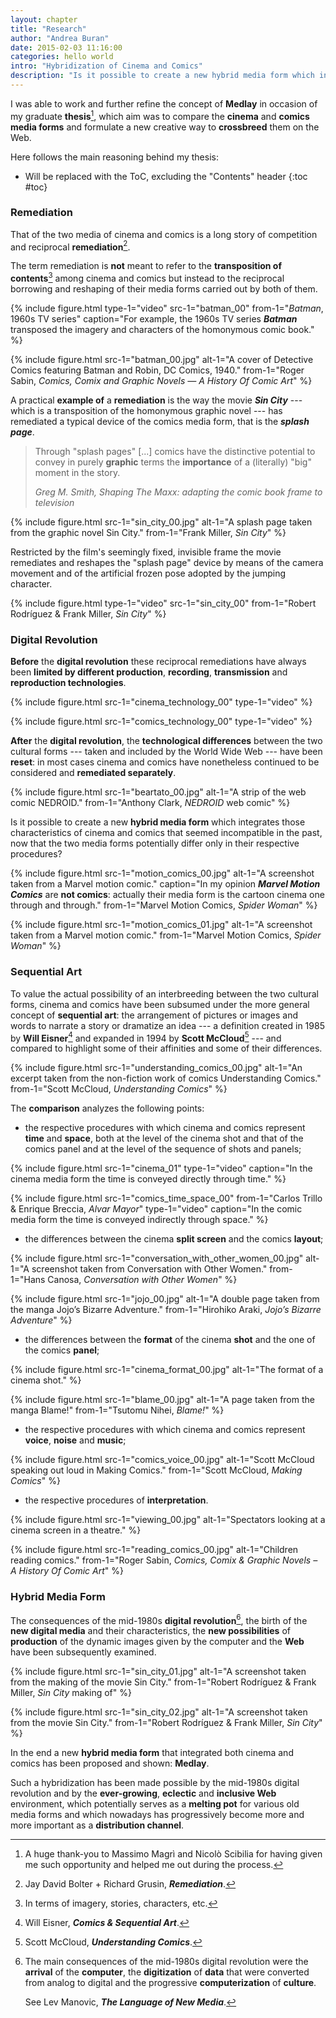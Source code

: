 ```yaml
---
layout: chapter
title: "Research"
author: "Andrea Buran"
date: 2015-02-03 11:16:00
categories: hello world
intro: "Hybridization of Cinema and Comics"
description: "Is it possible to create a new hybrid media form which integrates those characteristics of cinema and comics that seemed incompatible in the past, now that the two media forms potentially differ only in their respective procedures?"
---
```


I was able to work and further refine the concept of **Medlay** in occasion of my graduate **thesis**[^thanks], which aim was to compare the **cinema** and **comics media forms** and formulate a new creative way to **crossbreed** them on the Web.

Here follows the main reasoning behind my thesis:

+ Will be replaced with the ToC, excluding the "Contents" header
{:toc #toc}

### Remediation

That of the two media of cinema and comics is a long story of competition and reciprocal **remediation**[^remediation].

The term remediation is **not** meant to refer to the **transposition of contents**[^transposition] among cinema and comics but instead to the reciprocal borrowing and reshaping of their media forms carried out by both of them.

{% include figure.html type-1="video" src-1="batman_00" from-1="*Batman*, 1960s TV series" caption="For example, the 1960s TV series ***Batman*** transposed the imagery and characters of the homonymous comic book." %}

{% include figure.html src-1="batman_00.jpg" alt-1="A cover of Detective Comics featuring Batman and Robin, DC Comics, 1940." from-1="Roger Sabin, *Comics, Comix and Graphic Novels — A History Of Comic Art*" %}

A practical **example of** a **remediation** is the way the movie ***Sin City*** --- which is a transposition of the homonymous graphic novel --- has remediated a typical device of the comics media form, that is the ***splash page***.

> Through "splash pages" [...] comics have the distinctive potential to convey in purely **graphic** terms the **importance** of a (literally) "big" moment in the story.
>
> <cite class="source">Greg M. Smith, *Shaping The Maxx: adapting the comic book frame to television*</cite>

{% include figure.html src-1="sin_city_00.jpg" alt-1="A splash page taken from the graphic novel Sin City." from-1="Frank Miller, *Sin City*" %}

Restricted by the <quote>film's seemingly fixed, invisible frame</quote> the movie remediates and reshapes the "splash page" device by means of the camera movement and of the artificial frozen pose adopted by the jumping character.

{% include figure.html type-1="video" src-1="sin_city_00" from-1="Robert Rodríguez & Frank Miller, *Sin City*" %}

### Digital Revolution

**Before** the **digital revolution** these reciprocal remediations have always been **limited by different production**, **recording**, **transmission** and **reproduction technologies**.

{% include figure.html src-1="cinema_technology_00" type-1="video" %}

{% include figure.html src-1="comics_technology_00" type-1="video" %}

**After** the **digital revolution**, the **technological differences** between the two cultural forms --- taken and included by the World Wide Web --- have been **reset**: in most cases cinema and comics have nonetheless continued to be considered and **remediated separately**.

{% include figure.html src-1="beartato_00.jpg" alt-1="A strip of the web comic NEDROID." from-1="Anthony Clark, *NEDROID* web comic" %}

Is it possible to create a new **hybrid media form** which integrates those characteristics of cinema and comics that seemed incompatible in the past, now that the two media forms potentially differ only in their respective procedures?

{% include figure.html src-1="motion_comics_00.jpg" alt-1="A screenshot taken from a Marvel motion comic." caption="In my opinion ***Marvel Motion Comics*** are **not comics**: actually their media form is the cartoon cinema one through and through." from-1="Marvel Motion Comics, *Spider Woman*" %}

{% include figure.html src-1="motion_comics_01.jpg" alt-1="A screenshot taken from a Marvel motion comic." from-1="Marvel Motion Comics, *Spider Woman*" %}

### Sequential Art

To value the actual possibility of an interbreeding between the two cultural forms, cinema and comics have been subsumed under the more general concept of **sequential art**: <quote>the arrangement of pictures or images and words to narrate a story or dramatize an idea</quote> --- a definition created in 1985 by **Will Eisner**[^source-1] and expanded in 1994 by **Scott McCloud**[^source-2] --- and compared to highlight some of their affinities and some of their differences.

{% include figure.html src-1="understanding_comics_00.jpg" alt-1="An excerpt taken from the non-fiction work of comics Understanding Comics." from-1="Scott McCloud, *Understanding Comics*" %}

The **comparison** analyzes the following points:

+ the respective procedures with which cinema and comics represent **time** and **space**, both at the level of the cinema shot and that of the comics panel and at the level of the sequence of shots and panels;

{% include figure.html src-1="cinema_01" type-1="video" caption="In the cinema media form the time is conveyed directly through time." %}

{% include figure.html src-1="comics_time_space_00" from-1="Carlos Trillo & Enrique Breccia, *Alvar Mayor*" type-1="video" caption="In the comic media form the time is conveyed indirectly through space." %}

+ the differences between the cinema **split screen** and the comics **layout**;

{% include figure.html src-1="conversation_with_other_women_00.jpg" alt-1="A screenshot taken from Conversation with Other Women." from-1="Hans Canosa, *Conversation with Other Women*" %}

{% include figure.html src-1="jojo_00.jpg" alt-1="A double page taken from the manga Jojo’s Bizarre Adventure." from-1="Hirohiko Araki, *Jojo’s Bizarre Adventure*" %}

+ the differences between the **format** of the cinema **shot** and the one of the comics **panel**;

{% include figure.html src-1="cinema_format_00.jpg" alt-1="The format of a cinema shot." %}

{% include figure.html src-1="blame_00.jpg" alt-1="A page taken from the manga Blame!" from-1="Tsutomu Nihei, *Blame!*" %}

+ the respective procedures with which cinema and comics represent **voice**, **noise** and **music**;

{% include figure.html src-1="comics_voice_00.jpg" alt-1="Scott McCloud speaking out loud in Making Comics." from-1="Scott McCloud, *Making Comics*" %}

+ the respective procedures of **interpretation**.

{% include figure.html src-1="viewing_00.jpg" alt-1="Spectators looking at a cinema screen in a theatre." %}

{% include figure.html src-1="reading_comics_00.jpg" alt-1="Children reading comics." from-1="Roger Sabin, *Comics, Comix & Graphic Novels – A History Of Comic Art*" %}

### Hybrid Media Form

The consequences of the mid-1980s **digital revolution**[^digital-revolution], the birth of the **new digital media** and their characteristics, the **new possibilities** of **production** of the dynamic images given by the computer and the **Web** have been subsequently examined.

{% include figure.html src-1="sin_city_01.jpg" alt-1="A screenshot taken from the making of the movie Sin City." from-1="Robert Rodríguez & Frank Miller, *Sin City* making of" %}

{% include figure.html src-1="sin_city_02.jpg" alt-1="A screenshot taken from the movie Sin City." from-1="Robert Rodríguez & Frank Miller, *Sin City*" %}

In the end a new **hybrid media form** that integrated both cinema and comics has been proposed and shown: **Medlay**.

Such a hybridization has been made possible by the mid-1980s digital revolution and by the **ever-growing**, **eclectic** and **inclusive Web** environment, which potentially serves as a **melting pot** for various old media forms and which nowadays has progressively become more and more important as a **distribution channel**.




[^thanks]: A huge thank-you to Massimo Magrì and Nicolò Scibilia for having given me such opportunity and helped me out during the process.

[^remediation]: Jay David Bolter + Richard Grusin, ***Remediation***.

[^transposition]: In terms of imagery, stories, characters, etc.

[^source-1]: Will Eisner, ***Comics & Sequential Art***.

[^source-2]: Scott McCloud, ***Understanding Comics***.

[^digital-revolution]: The main consequences of the mid-1980s digital revolution were the **arrival** of the **computer**, the **digitization** of **data** that were converted from analog to digital and the progressive **computerization** of **culture**. 

    See Lev Manovic, ***The Language of New Media***.